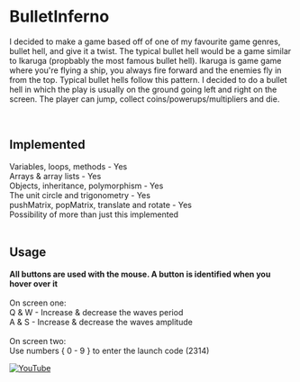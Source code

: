 # BulletInferno

I decided to make a game based off of one of my favourite game genres, bullet hell, and give it a twist. The typical bullet hell would be a game similar to Ikaruga (propbably the most famous bullet hell). Ikaruga is game game where you're flying a ship, you always fire forward and the enemies fly in from the top. Typical bullet hells follow this pattern. I decided to do a bullet hell in which the play is usually on the ground going left and right on the screen. The player can jump, collect coins/powerups/multipliers and die. 

<br>
<h2>Implemented</h2>
Variables, loops, methods - Yes<br>
Arrays & array lists - Yes<br>
Objects, inheritance, polymorphism - Yes<br>
The unit circle and trigonometry - Yes<br>
pushMatrix, popMatrix, translate and rotate - Yes<br>
Possibility of more than just this implemented<br>
<br>
<h2>Usage</h2>
<b> All buttons are used with the mouse. A button is identified when you hover over it </b><br><br>
On screen one:<br>
Q & W - Increase & decrease the waves period<br>
A & S - Increase & decrease the waves amplitude<br>
<br>
On screen two:<br>
Use numbers { 0 - 9 } to enter the launch code (2314)

   
[![YouTube](https://i.gyazo.com/77a61181625052cbe11c289085ecc00d.png)](https://www.youtube.com/watch?v=L1O_fdVjeUw&feature=youtu.be)
